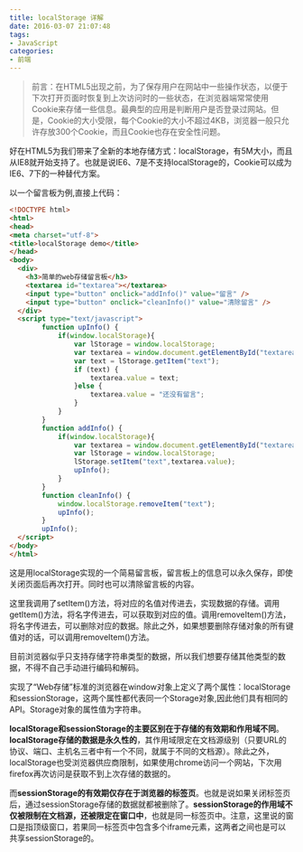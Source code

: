 ```yaml
---
title: localStorage 详解
date: 2016-03-07 21:07:48
tags:
- JavaScript
categories:
- 前端
---
```

> 前言：在HTML5出现之前，为了保存用户在网站中一些操作状态，以便于下次打开页面时恢复到上次访问时的一些状态，在浏览器端常常使用Cookie来存储一些信息。最典型的应用是判断用户是否登录过网站。但是，Cookie的大小受限，每个Cookie的大小不超过4KB，浏览器一般只允许存放300个Cookie，而且Cookie也存在安全性问题。

好在HTML5为我们带来了全新的本地存储方式：localStorage，有5M大小，而且从IE8就开始支持了。也就是说IE6、7是不支持localStorage的，Cookie可以成为IE6、7下的一种替代方案。

以一个留言板为例,直接上代码：
```html
<!DOCTYPE html>
<html>
<head>
<meta charset="utf-8">
<title>localStorage demo</title>
</head>
<body>
  <div>
    <h3>简单的web存储留言板</h3>
    <textarea id="textarea"></textarea>
    <input type="button" onclick="addInfo()" value="留言" />
    <input type="button" onclick="cleanInfo()" value="清除留言" />
  </div>
  <script type="text/javascript">
        function upInfo() {
            if(window.localStorage){
                var lStorage = window.localStorage;
                var textarea = window.document.getElementById("textarea");
                var text = lStorage.getItem("text");
                if (text) {
                    textarea.value = text;
                }else {
                    textarea.value = "还没有留言";
                }
            }
        }
        function addInfo() {
            if(window.localStorage){
                var textarea = window.document.getElementById("textarea");
                var lStorage = window.localStorage;
                lStorage.setItem("text",textarea.value);
                upInfo();
            }
        }
        function cleanInfo() {
            window.localStorage.removeItem("text");
            upInfo();
        }
        upInfo();
  </script>
</body>
</html>
```
这是用localStorage实现的一个简易留言板，留言板上的信息可以永久保存，即使关闭页面后再次打开。同时也可以清除留言板的内容。

这里我调用了setItem()方法，将对应的名值对传进去，实现数据的存储。调用getItem()方法，将名字传进去，可以获取到对应的值。调用removeItem()方法，将名字传进去，可以删除对应的数据。除此之外，如果想要删除存储对象的所有键值对的话，可以调用removeItem()方法。

目前浏览器似乎只支持存储字符串类型的数据，所以我们想要存储其他类型的数据，不得不自己手动进行编码和解码。

实现了“Web存储”标准的浏览器在window对象上定义了两个属性：localStorage和sessionStorage，这两个属性都代表同一个Storage对象,因此他们具有相同的API。Storage对象的属性值为字符串。

**localStorage和sessionStorage的主要区别在于存储的有效期和作用域不同**。**localStorage存储的数据是永久性的**，其作用域限定在文档源级别（只要URL的协议、端口、主机名三者中有一个不同，就属于不同的文档源）。除此之外，localStorage也受浏览器供应商限制，如果使用chrome访问一个网站，下次用firefox再次访问是获取不到上次存储的数据的。

而**sessionStorage的有效期仅存在于浏览器的标签页**。也就是说如果关闭标签页后，通过sessionStorage存储的数据就都被删除了。**sessionStorage的作用域不仅被限制在文档源，还被限定在窗口中**，也就是同一标签页中。注意，这里说的窗口是指顶级窗口，若果同一标签页中包含多个iframe元素，这两者之间也是可以共享sessionStorage的。